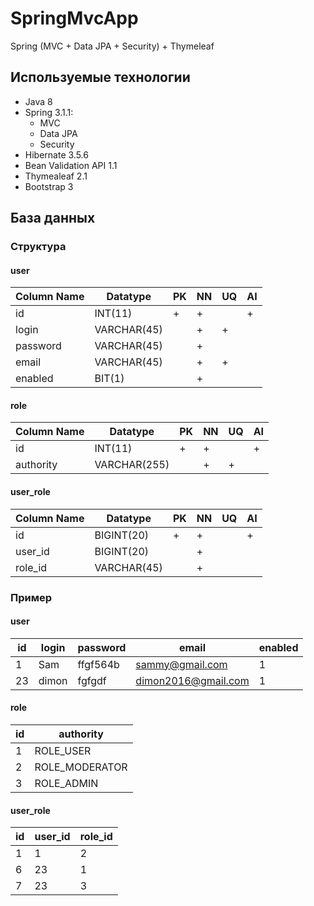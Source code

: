 # SpringMvcApp
Spring (MVC + Data JPA + Security) + Thymeleaf
## Используемые технологии
- Java 8
- Spring 3.1.1:
  - MVC
  - Data JPA
  - Security
- Hibernate 3.5.6
- Bean Validation API 1.1
- Thymealeaf 2.1
- Bootstrap 3

## База данных
### Структура
#### user
Column Name | Datatype | PK | NN | UQ | AI
------------|----------|----|----|----|---
id | INT(11) | + | + | | +
login | VARCHAR(45) | | + | + | 
password | VARCHAR(45) | | + | | 
email | VARCHAR(45) | | + | + | 
enabled | BIT(1) | | + | | 

#### role
Column Name | Datatype | PK | NN | UQ | AI
------------|----------|----|----|----|---
id | INT(11) | + | + | | +
authority | VARCHAR(255) | | + | + | 

#### user_role
Column Name | Datatype | PK | NN | UQ | AI
------------|----------|----|----|----|---
id | BIGINT(20) | + | + | | +
user_id | BIGINT(20) | | + | | 
role_id | VARCHAR(45) | | + | | 

### Пример

#### user
id | login | password | email | enabled
---|-------|----------|-------|--------
1 | Sam | ffgf564b | sammy@gmail.com | 1
23 | dimon | fgfgdf | dimon2016@gmail.com | 1

#### role
id | authority
---|-------
1 | ROLE_USER
2 | ROLE_MODERATOR
3 | ROLE_ADMIN

#### user_role
id | user_id | role_id
---|---------|--------
1 | 1 | 2
6 | 23 | 1
7 | 23 | 3
